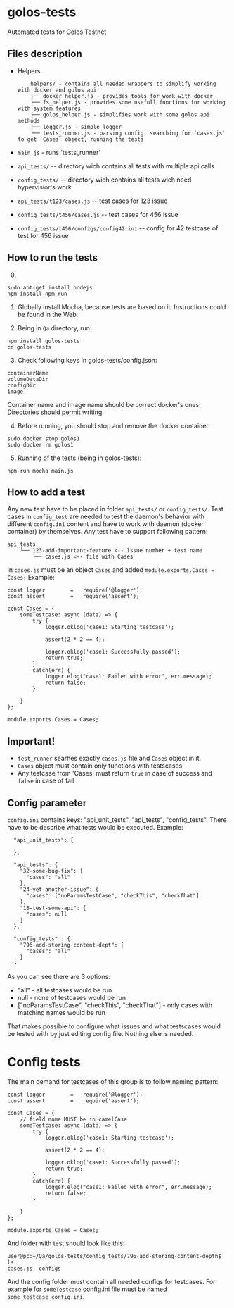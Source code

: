 
# golos-tests
Automated tests for Golos Testnet


## Files description
-  Helpers

    ```
        helpers/ - contains all needed wrappers to simplify working with docker and golos api
        ├── docker_helper.js - provides tools for work with docker
        ├── fs_helper.js - provides some usefull functions for working with system features
        ├── golos_helper.js - simplifies work with some golos api methods
        ├── logger.js - simple logger
        └── tests_runner.js - parsing config, searching for `cases.js` to get `Cases` object, running the tests
    ```

- `main.js` - runs 'tests_runner'
- `api_tests/` -- directory wich contains all tests with multiple api calls
- `config_tests/` -- directory wich contains all tests wich need hypervisior's work 
- `api_tests/t123/cases.js` -- test cases for 123 issue
- `config_tests/t456/cases.js` -- test cases for 456 issue
- `config_tests/t456/configs/config42.ini` -- config for 42 testcase of test for 456 issue

## How to run the tests

0.
```
sudo apt-get install nodejs
npm install npm-run
```

1. Globally install Mocha, because tests are based on it. Instructions could be found in the Web.

2. Being in `Qa` directory, run:
```
npm install golos-tests
cd golos-tests
```

3. Check following keys in golos-tests/config.json:
```
containerName
volumeDataDir
configDir
image
```
Container name and image name should be correct docker's ones.
Directories should permit writing.

4. Before running, you should stop and remove the docker container.
```
sudo docker stop golos1
sudo docker rm golos1
```

5. Running of the tests (being in golos-tests):
```
npm-run mocha main.js
```

## How to add a test
Any new test have to be placed in folder `api_tests/` or `config_tests/`. Test cases in `config_test` are needed to test the daemon's behavior with different `config.ini` content and have to work with daemon (docker container) by themselves.
Any test have to support following pattern:
```
api_tests
    └── 123-add-important-feature <-- Issue number + test name
        └── cases.js <-- file with Cases

```

In `cases.js` must be an object `Cases` and added `module.exports.Cases = Cases;`
Example:

```
const logger        =   require('@logger');
const assert        =   require('assert');

const Cases = {
    someTestcase: async (data) => {
        try {
            logger.oklog('case1: Starting testcase');

            assert(2 * 2 == 4);

            logger.oklog('case1: Successfully passed');
            return true;
        }
        catch(err) {
            logger.elog("case1: Failed with error", err.message);
            return false;
        }

    }
};

module.exports.Cases = Cases;

```

## Important!
- `test_runner` searhes exactly `cases.js` file and `Cases` object in it.
- `Cases` object must contain only functions with testscases
- Any testcase from 'Cases' must return `true` in case of success and `false` in case of fail

## Config parameter
`config.ini` contains keys: "api_unit_tests", "api_tests", "config_tests". There have to be describe what tests would be executed. Example:
```
  "api_unit_tests": {

  },

  "api_tests": {
    "32-some-bug-fix": {
      "cases": "all"
    },
    "24-yet-another-issue": {
      "cases": ["noParamsTestCase", "checkThis", "checkThat"]
    },
    "18-test-some-api": {
      "cases": null
    }
  },
  
  "config_tests" : {
    "796-add-storing-content-dept": {
      "cases": "all"
    }  
  }
```

As you can see there are 3 options:
- "all" - all testcases would be run
- null - none of testcases would be run
- ["noParamsTestCase", "checkThis", "checkThat"] - only cases with matching names would be run

That makes possible to configure what issues and what testscases would be tested with by just editing config file. Nothing else is needed. 


# Config tests

The main demand for testcases of this group is to follow naming pattern:
```
const logger        =   require('@logger');
const assert        =   require('assert');

const Cases = {
    // field name MUST be in camelCase
    someTestcase: async (data) => {
        try {
            logger.oklog('case1: Starting testcase');

            assert(2 * 2 == 4);

            logger.oklog('case1: Successfully passed');
            return true;
        }
        catch(err) {
            logger.elog("case1: Failed with error", err.message);
            return false;
        }

    }
};

module.exports.Cases = Cases;
```

And folder with test should look like this:
```
user@pc:~/Qa/golos-tests/config_tests/796-add-storing-content-depth$ ls
cases.js  configs
```
And the config folder must contain all needed configs for testcases. For example for `someTestcase` config.ini file must be named `some_testcase_config.ini`.
